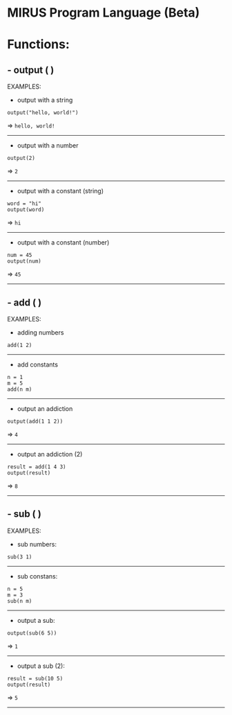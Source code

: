 # MIRUS Program Language (Beta)

# Functions:

## - output ( )

EXAMPLES:

- output with a string
```
output("hello, world!")
```
=> `hello, world!`

_____________

- output with a number
```
output(2)
```
=> `2`

_____________

- output with a constant (string)
```
word = "hi"
output(word)
``` 
=> `hi`

_________

- output with a constant (number)
```
num = 45
output(num)
```
 => `45`

______________

## - add ( )

EXAMPLES:

- adding numbers
```
add(1 2)
```

_______

- add constants
```
n = 1
m = 5
add(n m)
```

___________

- output an addiction
```
output(add(1 1 2))
```
=> `4`

__________

- output an addiction (2)
```
result = add(1 4 3)
output(result)
```
=> `8`
_____________

## - sub ( )

EXAMPLES:

- sub numbers:
```
sub(3 1)
```
__________

- sub constans:
```
n = 5
m = 3
sub(n m)
```
_________

- output a sub:
```
output(sub(6 5))
```
=> `1`
___________

- output a sub (2):
```
result = sub(10 5)
output(result)
```
=> `5`
______________